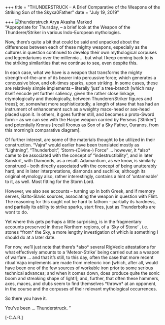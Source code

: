 +++
title = "THUNDERSTRUCK – A Brief Comparative of the Weapons of the Striking Son of the Skyxa0Father"
date = "July 19, 2019"

+++
![thunderstruck Arya Akasha
Marked](https://aryaakasha.files.wordpress.com/2019/07/thunderstruck-arya-akasha-marked.png?w=676)  
“Appropriate for Thursday, – a brief look at the Weapon of the
Thunderer/Striker in various Indo-European mythologies.

Now, there’s quite a bit that could be said and unpacked about the
differences between each of these mighty weapons, especially as the
cultures in question continued to develop their own mythological
corpuses and legendariums over the millennia … but what I keep coming
back to is the striking similarities that we continue to see, even
despite this.

In each case, what we have is a weapon that transforms the mighty
strength-of-the-arm of its bearer into percussive force; which generates
a concussive blow, and oft-times sparks, upon striking. In some cases,
these are relatively simple implements – literally ‘just’ a tree-branch
\[which may itself encode yet further saliency, given the rather close
linkage, etymologically and theologically, between Thunderer/Striker
figures and trees\]; or, somewhat more sophisticatedly, a length of
stave that has had an instrument of enhancement such as a weighty
mace-head or axe-head placed upon it. In others, it goes further still,
and becomes a proto-Sword form – as we can see with the Harpe weapon
carried by Perseus \[‘Striker’\] and potentially Kronus \[recall Kronus
as Son of a Sky Father, Ouranos, from this morning’s comparative
diagram\].

Of further interest, are some of the materials thought to be utilized in
their construction. “Vajra” would earlier have been translated mostly as
“Lightning”, “Thunderbolt”, ‘Storm-(Divine-) Force” … however, it
\*also\* came to be associated with the concept of “indestructibility”,
and in later Sanskrit, with Diamonds, as a result. Adamantium, as we
know, is similarly construed – both directly associated with the concept
of being unutterably hard, and in later interpretations, diamonds and
suchlike; although its original etymology also, rather interestingly,
contains a hint of ‘untameable’ to it, as well. Most fitting for the
Storm Lord.

However, we also see accounts – turning up in both Greek, and if memory
serves, Balto-Slavic sources, associating the weapon in question with
Flint. The reasoning for this ought not be hard to fathom – partially
its hardness, and partially its ability to strike sparks, start fires,
just as Thunderbolts are wont to do.

Yet where this gets perhaps a little surprising, is in the fragmentary
accounts preserved in those Northern regions, of a ‘Sky of Stone’ , i.e.
stones \*from\* the Sky, a more lengthy investigation of which is
something I should do at a later date.

For now, we’ll just note that there’s \*also\* several RigVedic
attestations for what effectively amounts to a ‘Meteor-Strike’ being
carried out as a weapon of warfare … and that it’s still, to this day,
often the case that more recent ritual Vajra implements are made from
meteoric iron \[which, after all, would have been one of the few sources
of workable iron prior to some serious technical advances; and when it
comes down, does produce quite the sonic boom and streaking shape of
light!\]; and, further, that often these hammers, axes, maces, and clubs
seem to find themselves \*thrown\* at an opponent, in the course and the
corpuses of their relevant mythological occurrences.

So there you have it.

You’ve been … Thunderstruck. ”

\[-C.A.R.\]
